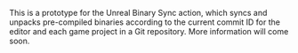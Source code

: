This is a prototype for the Unreal Binary Sync action, which syncs and unpacks pre-compiled binaries according to the current commit ID for the editor and each game project in a Git repository. More information will come soon.
